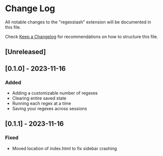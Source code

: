 # Change Log

All notable changes to the "regexstash" extension will be documented in this file.

Check [Keep a Changelog](http://keepachangelog.com/) for recommendations on how to structure this file.

## [Unreleased]

## [0.1.0] - 2023-11-16

### Added

- Adding a customizable number of regexes
- Clearing entire saved state
- Running each regex at a time
- Saving your regexes across sessions

## [0.1.1] - 2023-11-16

### Fixed

- Moved location of index.html to fix sidebar crashing